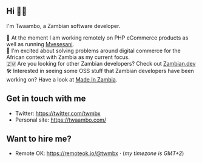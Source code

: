## Hi 🖖🏿
I'm Twaambo, a Zambian software developer.

💼 At the moment I am working remotely on PHP eCommerce products as well as running [Mvesesani](https://about.mvesesani.com).<br>
🤩 I'm excited about solving problems around digital commerce for the African context with Zambia as my current focus.<br>
🇿🇲 Are you looking for other Zambian developers? Check out [Zambian.dev](https://zambian.dev)<br>
🛠️ Interested in seeing some OSS stuff that Zambian developers have been working on? Have a look at [Made In Zambia](https://github.com/ZambianTech/made-in-zambia).<br>

## Get in touch with me
- Twitter: https://twitter.com/twmbx
- Personal site: https://twaambo.com/

## Want to hire me?
- Remote OK: https://remoteok.io/@twmbx  &middot;  (*my timezone is GMT+2*)
